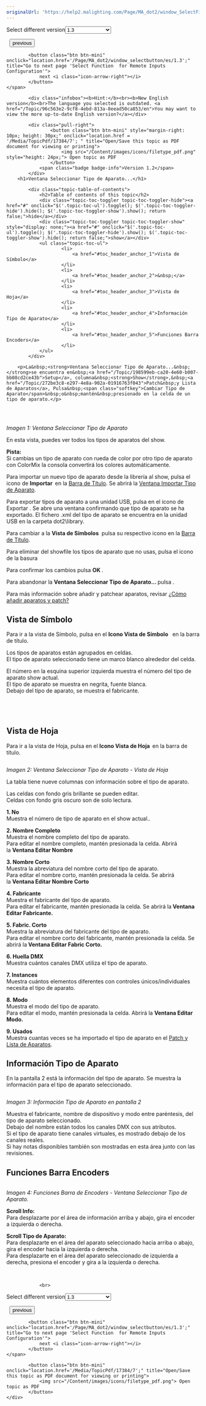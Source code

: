 ```yaml
---
originalUrl: 'https://help2.malighting.com/Page/MA_dot2/window_SelectFixtureType/es/1.3'
---
```


<div class="topic-navigation">

<div class="pull-right">
	<span class="pull-left">


<div class="pull-left">
<form action="/Topic/SetCurrentVersionNumber" class="form-inline" id="frmTagSelector" method="post">	<span class="form-mini">
		<div class="input-prepend"><span class="add-on">Select different version</span><select autocomplete="off" id="versionNumberId" name="versionNumberId" onchange="$(this).closest('#frmTagSelector').submit();" style="width: 120px;"><option value="">- latest -</option>
<option value="3">1.1</option>
<option value="7">1.2</option>
<option selected="selected" value="12">1.3</option>
<option value="16">1.5</option>
<option value="29">1.9</option>
</select></div>
		<input data-val="true" data-val-number="The field Int32 must be a number." data-val-required="The Int32 field is required." id="ProductId" name="ProductId" type="hidden" value="7">
		<input id="CurrentGuid" name="CurrentGuid" type="hidden" value="96c563e2-9cf8-4ebd-813a-8eead50ca853">
	</span>
</form></div>&nbsp;	</span>
	<span class="pull-right" style="white-space: nowrap;">
			<button class="btn btn-mini" onclick="location.href='/Page/MA_dot2/window_SelectFixturesIDsWindow/es/1.3'; " title="Go to previous page 'Select Fixtures ID(s)'">
				<i class="icon-arrow-left"></i> previous
			</button>

			<button class="btn btn-mini" onclick="location.href='/Page/MA_dot2/window_selectbutton/es/1.3';" title="Go to next page 'Select Function  for Remote Inputs Configuration'">
				next <i class="icon-arrow-right"></i> 
			</button>
	</span>
</div>
<div class="clear-fix" style="margin-bottom: 10px"></div>
</div>

			<div class="infobox"><b>Hint:</b><br><b>New English version</b><br>The language you selected is outdated. <a href="/Topic/96c563e2-9cf8-4ebd-813a-8eead50ca853/en">You may want to view the more up-to-date English version?</a></div>
		
			<div class="pull-right">
					<button class="btn btn-mini" style="margin-right: 10px; height: 30px;" onclick="location.href = '/Media/TopicPdf/17384/7'; " title="Open/Save this topic as PDF document for viewing or printing">
						<img src="/Content/images/icons/filetype_pdf.png" style="height: 24px;"> Open topic as PDF
					</button>
				<span class="badge badge-info">Version 1.2</span>
			</div>
		<h1>Ventana Seleccionar Tipo de Aparato...</h1>

			<div class="topic-table-of-contents">
				<h2>Table of contents of this topic</h2>
				<div class="topic-toc-toggler topic-toc-toggler-hide"><a href="#" onclick="$('.topic-toc-ul').toggle(); $('.topic-toc-toggler-hide').hide(); $('.topic-toc-toggler-show').show(); return false;">hide</a></div>
				<div class="topic-toc-toggler topic-toc-toggler-show" style="display: none;"><a href="#" onclick="$('.topic-toc-ul').toggle(); $('.topic-toc-toggler-hide').show(); $('.topic-toc-toggler-show').hide(); return false;">show</a></div>
				<ul class="topic-toc-ul">
						<li>
							<a href="#toc_header_anchor_1">Vista de Símbolo</a>
						</li>
						<li>
							<a href="#toc_header_anchor_2">&nbsp;</a>
						</li>
						<li>
							<a href="#toc_header_anchor_3">Vista de Hoja</a>
						</li>
						<li>
							<a href="#toc_header_anchor_4">Información Tipo de Aparato</a>
						</li>
						<li>
							<a href="#toc_header_anchor_5">Funciones Barra Encoders</a>
						</li>
				</ul>
			</div>

		<p>La&nbsp;<strong>Ventana Seleccionar Tipo de Aparato...&nbsp;</strong>se encuentra en&nbsp;<a href="/Topic/198599eb-ca20-4e60-b007-bb08cd2ce43b">Setup</a>, columna&nbsp;<strong>Show</strong>,&nbsp;<a href="/Topic/272be3c8-e297-4e8a-902a-01916763f043">Patch&nbsp;y Lista de Aparatos</a>, Pulsa&nbsp;<span class="softkey">Cambiar Tipo de Aparato</span>&nbsp;o&nbsp;mantén&nbsp;presionado en la celda de un tipo de aparato.</p>

<p><img alt="" src="/Media/Image/Dot2_ViewsandWindows_SelectFixtureType01_1-2.png"></p>

<p>&nbsp;</p>

<p><em>Imagen 1: Ventana Seleccionar Tipo de Aparato</em></p>

<p>En esta vista, puedes ver todos los tipos de aparatos del&nbsp;show.</p>

<div class="tip"><strong>Pista:</strong><br>
Si&nbsp;cambias un tipo de aparato con rueda de color por otro tipo de aparato con&nbsp;ColorMix&nbsp;la consola&nbsp;convertirá los colores automáticamente.</div>

<p>Para importar un nuevo tipo de aparato desde la librería al&nbsp;show, pulsa el icono de <strong>Importar&nbsp;</strong><img alt="" src="/Media/Image/Dot2_ViewsandWindows_SelectFixtureType08_1-2.png"><strong>&nbsp;</strong>en la&nbsp;<a href="/Topic/a9e3dcd7-1fb1-4dab-8e42-03f9e0de3e99">Barra de Título</a>. Se abrirá la&nbsp;<a href="/Topic/a924561a-b1eb-4661-aa5f-99867413e4ea">Ventana Importar Tipo de Aparato</a>.</p>

<p>Para exportar tipos de aparato a una unidad USB, pulsa en el icono de Exportar&nbsp;<img alt="" src="/Media/Image/Dot2_ViewsandWindows_SelectFixtureType09_1-2.png">. Se abre una ventana confirmando que tipo de aparato se ha exportado. El fichero .xml del tipo de aparato se encuentra en la unidad USB en la carpeta dot2\library.</p>

<p>Para cambiar a la&nbsp;<strong>Vista de Símbolos</strong>&nbsp;<img alt="" src="/Media/Image/Dot2_ViewsandWindows_SelectFixtureType05_1-1-3.png">&nbsp;pulsa su respectivo icono en la&nbsp;<a href="/Topic/a9e3dcd7-1fb1-4dab-8e42-03f9e0de3e99">Barra de Título</a>.</p>

<p>Para eliminar del showfile los tipos de aparato que no usas, pulsa el icono de la basura&nbsp;<img alt="" src="/Media/Image/Dot2_ViewsandWindows_SelectFixtureType07_1-1-3.png"></p>

<p>Para confirmar los cambios pulsa&nbsp;<strong>OK </strong>.<img alt="" src="/Media/Image/Dot2_ViewsandWindows_ControlElements_TitleBar13_1-0.PNG"></p>

<p>Para abandonar la&nbsp;<strong>Ventana Seleccionar Tipo de Aparato... </strong>pulsa&nbsp;​.<img alt="" src="/Media/Image/Dot2_ViewsandWindows_ControlElements_TitleBar14_1-0_1.PNG"></p>

<p>Para más información sobre añadir y patchear aparatos, revisar&nbsp;<a href="/Topic/713c4cc8-7221-428e-a635-f3eca1f59635">¿Cómo añadir aparatos y patch?</a></p>

<a name="toc_header_anchor_1" id="toc_header_anchor_1" class="topic-toc-item"></a><h2>Vista de Símbolo</h2>

<p>Para ir a la vista de Símbolo, pulsa en el <strong>Icono Vista de Símbolo&nbsp;</strong><img alt="" src="/Media/Image/Dot2_ViewsandWindows_SelectFixtureType05_1-1-3.png">&nbsp;​&nbsp;en la barra de título.</p>

<p>Los tipos de aparatos están agrupados en celdas.<br>
El tipo de aparato seleccionado tiene un marco blanco alrededor del celda.</p>

<p>El número en la esquina superior izquierda muestra el número del tipo de aparato show actual.<br>
El tipo de aparato se muestra en negrita, fuente blanca.<br>
Debajo del tipo de aparato, se muestra el fabricante.</p>

<a name="toc_header_anchor_2" id="toc_header_anchor_2" class="topic-toc-item"></a><h2>&nbsp;</h2>

<a name="toc_header_anchor_3" id="toc_header_anchor_3" class="topic-toc-item"></a><h2>Vista de Hoja</h2>

<p>Para ir a la vista de Hoja, pulsa en el&nbsp;<strong>Icono Vista de Hoja&nbsp;</strong><img alt="" src="/Media/Image/Dot2_ViewsandWindows_SelectFixtureType06_1-1-3.png"><strong>&nbsp;</strong>en la barra de título.</p>

<p><img alt="" src="/Media/Image/Dot2_ViewsandWindows_SelectFixtureType02_1-2.png"></p>

<p><em>Imagen 2: Ventana Seleccionar Tipo de Aparato - Vista de Hoja</em></p>

<p>La tabla tiene nueve columnas con información sobre el tipo de aparato.</p>

<p>Las celdas con fondo gris brillante se pueden editar.<br>
Celdas con fondo gris oscuro son de solo lectura.</p>

<p><strong>1. No</strong><br>
Muestra el número de tipo de aparato en el show actual..</p>

<p><strong>2. Nombre Completo</strong><br>
Muestra el nombre completo del tipo de aparato.<br>
Para editar el nombre completo, mantén presionada la celda. Abrirá la&nbsp;<strong>Ventana Editar Nombre</strong></p>

<p><strong>3. Nombre Corto</strong><br>
Muestra la abreviatura del nombre corto del tipo de aparato.<br>
Para editar el nombre corto, mantén presionada la celda. Se abrirá la&nbsp;<strong>Ventana Editar Nombre Corto</strong></p>

<p><strong>4. Fabricante</strong><br>
Muestra el fabricante del tipo de aparato.<br>
Para editar el fabricante, mantén presionada la celda. Se abrirá la<strong>&nbsp;Ventana Editar Fabricante.</strong></p>

<p><strong>5. Fabric. Corto</strong><br>
Muestra la abreviatura del fabricante del tipo de aparato.<br>
Para editar el nombre corto del fabricante, mantén presionada la celda. Se abrirá la<strong>&nbsp;Ventana Editar Fabric Corto.</strong></p>

<p><strong>6. Huella DMX</strong><br>
Muestra cuántos canales DMX utiliza el tipo de aparato.</p>

<p><strong>7. Instances</strong><br>
Muestra cuántos elementos diferentes con controles únicos/individuales necesita el tipo de aparato.</p>

<p><strong>8. Modo</strong><br>
Muestra el modo del tipo de aparato.<br>
Para editar el modo, mantén presionada la celda. Abrirá la <strong>Ventana Editar Modo.</strong></p>

<p><strong>9. Usados</strong><br>
Muestra cuantas veces se ha importado el tipo de aparato en el&nbsp;<a href="/Topic/272be3c8-e297-4e8a-902a-01916763f043">Patch y Lista de Aparatos</a>.</p>

<a name="toc_header_anchor_4" id="toc_header_anchor_4" class="topic-toc-item"></a><h2>Información Tipo de Aparato</h2>

<p>En la pantalla 2 está la información del tipo de aparato. Se muestra la información para el tipo de aparato seleccionado.</p>

<p><img alt="" src="/Media/Image/Dot2_ViewsandWindows_SelectFixtureType03_1-1-3.png"></p>

<p><em>Imagen 3: Información Tipo de Aparato en pantalla 2</em></p>

<p>Muestra el fabricante, nombre de dispositivo y modo entre paréntesis, del tipo de aparato seleccionado.<br>
Debajo del nombre están todos los canales DMX con sus atributos.<br>
Si el tipo de aparato tiene canales virtuales, es mostrado debajo de los canales reales.<br>
Si hay notas disponibles también son mostradas en esta área junto con las revisiones.</p>

<a name="toc_header_anchor_5" id="toc_header_anchor_5" class="topic-toc-item"></a><h2>Funciones Barra Encoders</h2>

<p><img alt="" src="/Media/Image/Dot2_ViewsandWindows_SelecFixtureType04_1-0.PNG"></p>

<p><em>Imagen 4: Funciones Barra de Encoders - Ventana Seleccionar Tipo de Aparato.</em></p>

<p><strong>Scroll Info:</strong><br>
Para desplazarte por el área de información arriba y abajo, gira el encoder a&nbsp;izquierda o derecha.</p>

<p><strong>Scroll Tipo de Aparato:</strong><br>
Para desplazarte en el área del aparato seleccionado hacia arriba o abajo, gira el encoder hacia la izquierda o derecha.<br>
Para desplazarte en el área del aparato seleccionado de izquierda a derecha, presiona el encoder y gira a la izquierda o derecha.</p>

<p>&nbsp;&nbsp;</p>


				<br>
<div class="topic-navigation">

<div class="pull-right">
	<span class="pull-left">


<div class="pull-left">
<form action="/Topic/SetCurrentVersionNumber" class="form-inline" id="frmTagSelector" method="post">	<span class="form-mini">
		<div class="input-prepend"><span class="add-on">Select different version</span><select autocomplete="off" id="versionNumberId" name="versionNumberId" onchange="$(this).closest('#frmTagSelector').submit();" style="width: 120px;"><option value="">- latest -</option>
<option value="3">1.1</option>
<option value="7">1.2</option>
<option selected="selected" value="12">1.3</option>
<option value="16">1.5</option>
<option value="29">1.9</option>
</select></div>
		<input data-val="true" data-val-number="The field Int32 must be a number." data-val-required="The Int32 field is required." id="ProductId" name="ProductId" type="hidden" value="7">
		<input id="CurrentGuid" name="CurrentGuid" type="hidden" value="96c563e2-9cf8-4ebd-813a-8eead50ca853">
	</span>
</form></div>&nbsp;	</span>
	<span class="pull-right" style="white-space: nowrap;">
			<button class="btn btn-mini" onclick="location.href='/Page/MA_dot2/window_SelectFixturesIDsWindow/es/1.3'; " title="Go to previous page 'Select Fixtures ID(s)'">
				<i class="icon-arrow-left"></i> previous
			</button>

			<button class="btn btn-mini" onclick="location.href='/Page/MA_dot2/window_selectbutton/es/1.3';" title="Go to next page 'Select Function  for Remote Inputs Configuration'">
				next <i class="icon-arrow-right"></i> 
			</button>
	</span>
</div>
	<div class="clear-fix"></div>
	<div class="pull-right">
	
			<button class="btn btn-mini" onclick="location.href='/Media/TopicPdf/17384/7';" title="Open/Save this topic as PDF document for viewing or printing">
				<img src="/Content/images/icons/filetype_pdf.png"> Open topic as PDF
			</button>
	</div>
<div class="clear-fix" style="margin-bottom: 10px"></div>
</div>

	
